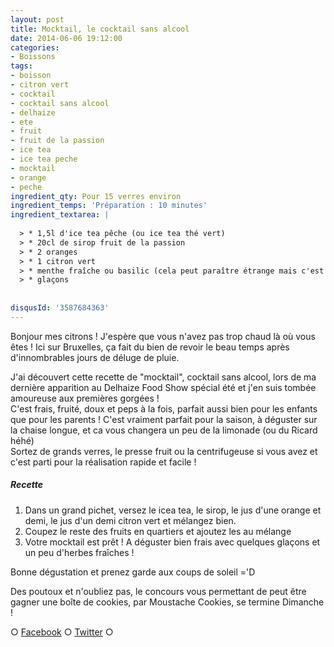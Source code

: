 ```yaml
---
layout: post
title: Mocktail, le cocktail sans alcool
date: 2014-06-06 19:12:00
categories: 
- Boissons
tags: 
- boisson
- citron vert
- cocktail
- cocktail sans alcool
- delhaize
- ete
- fruit
- fruit de la passion
- ice tea
- ice tea peche
- mocktail
- orange
- peche
ingredient_qty: Pour 15 verres environ
ingredient_temps: 'Préparation : 10 minutes'
ingredient_textarea: |
  
  > * 1,5l d'ice tea pêche (ou ice tea thé vert)
  > * 20cl de sirop fruit de la passion
  > * 2 oranges
  > * 1 citron vert
  > * menthe fraîche ou basilic (cela peut paraître étrange mais c'est bon !)
  > * glaçons
  
  
disqusId: '3587684363'
---
```


Bonjour mes citrons ! J'espère que vous n'avez pas trop chaud là où vous êtes ! Ici sur Bruxelles, ça fait du bien de revoir le beau temps après d'innombrables jours de déluge de pluie.

J'ai découvert cette recette de "mocktail", cocktail sans alcool, lors de ma dernière apparition au Delhaize Food Show spécial été et j'en suis tombée amoureuse aux premières gorgées !  
C'est frais, fruité, doux et peps à la fois, parfait aussi bien pour les enfants que pour les parents ! C'est vraiment parfait pour la saison, à déguster sur la chaise longue, et ca vous changera un peu de la limonade (ou du Ricard héhé)  
Sortez de grands verres, le presse fruit ou la centrifugeuse si vous avez et c'est parti pour la réalisation rapide et facile !

##### Recette

1.  Dans un grand pichet, versez le icea tea, le sirop, le jus d'une orange et demi, le jus d'un demi citron vert et mélangez bien.
2.  Coupez le reste des fruits en quartiers et ajoutez les au mélange
3.  Votre mocktail est prêt ! A déguster bien frais avec quelques glaçons et un peu d'herbes fraîches !

Bonne dégustation et prenez garde aux coups de soleil ='D

Des poutoux et n'oubliez pas, le concours vous permettant de peut être gagner une boîte de cookies, par Moustache Cookies, se termine Dimanche !

○ [Facebook](https://www.facebook.com/crokmou.blog) ○ [Twitter](https://twitter.com/Crokmou) ○